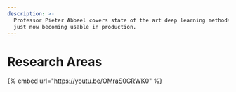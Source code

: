 ```yaml
---
description: >-
  Professor Pieter Abbeel covers state of the art deep learning methods that are
  just now becoming usable in production.
---
```


# Research Areas

{% embed url="https://youtu.be/OMraS0GRWK0" %}



